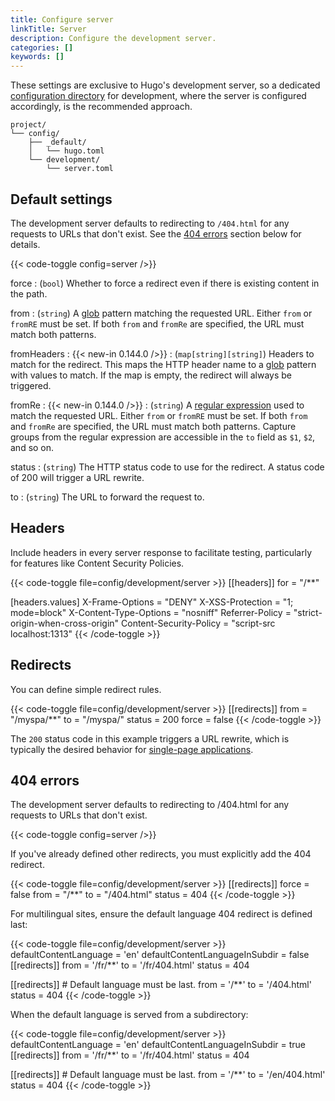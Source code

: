 ```yaml
---
title: Configure server
linkTitle: Server
description: Configure the development server.
categories: []
keywords: []
---
```


These settings are exclusive to Hugo's development server, so a dedicated [configuration directory] for development, where the server is configured accordingly, is the recommended approach.

[configuration directory]: /configuration/introduction/#configuration-directory

```text
project/
└── config/
    ├── _default/
    │   └── hugo.toml
    └── development/
        └── server.toml
```

## Default settings

The development server defaults to redirecting to `/404.html` for any requests to URLs that don't exist. See the [404 errors](#404-errors) section below for details.

{{< code-toggle config=server />}}

force
: (`bool`) Whether to force a redirect even if there is existing content in the path.

from
: (`string`) A [glob](g) pattern matching the requested URL. Either `from` or `fromRE` must be set. If both `from` and `fromRe` are specified, the URL must match both patterns.

fromHeaders
: {{< new-in 0.144.0 />}}
: (`map[string][string]`) Headers to match for the redirect. This maps the HTTP header name to a [glob](g) pattern with values to match. If the map is empty, the redirect will always be triggered.

fromRe
: {{< new-in 0.144.0 />}}
: (`string`) A [regular expression](g) used to match the requested URL. Either `from` or `fromRE` must be set. If both `from` and `fromRe` are specified, the URL must match both patterns. Capture groups from the regular expression are accessible in the `to` field as `$1`, `$2`, and so on.

status
: (`string`) The HTTP status code to use for the redirect. A status code of 200 will trigger a URL rewrite.

to
: (`string`) The URL to forward the request to.

## Headers

Include headers in every server response to facilitate testing, particularly for features like Content Security Policies.

[Content Security Policies]: https://developer.mozilla.org/en-US/docs/Web/HTTP/CSP

{{< code-toggle file=config/development/server >}}
[[headers]]
for = "/**"

[headers.values]
X-Frame-Options = "DENY"
X-XSS-Protection = "1; mode=block"
X-Content-Type-Options = "nosniff"
Referrer-Policy = "strict-origin-when-cross-origin"
Content-Security-Policy = "script-src localhost:1313"
{{< /code-toggle >}}

## Redirects

You can define simple redirect rules.

{{< code-toggle file=config/development/server >}}
[[redirects]]
from = "/myspa/**"
to = "/myspa/"
status = 200
force = false
{{< /code-toggle >}}

The `200` status code in this example triggers a URL rewrite, which is typically the desired behavior for [single-page applications].

[single-page applications]: https://en.wikipedia.org/wiki/Single-page_application

## 404 errors

The development server defaults to redirecting to /404.html for any requests to URLs that don't exist.

{{< code-toggle config=server />}}

If you've already defined other redirects, you must explicitly add the 404 redirect.

{{< code-toggle file=config/development/server >}}
[[redirects]]
force = false
from   = "/**"
to     = "/404.html"
status = 404
{{< /code-toggle >}}

For multilingual sites, ensure the default language 404 redirect is defined last:

{{< code-toggle file=config/development/server >}}
defaultContentLanguage = 'en'
defaultContentLanguageInSubdir = false
[[redirects]]
from = '/fr/**'
to = '/fr/404.html'
status = 404

[[redirects]] # Default language must be last.
from = '/**'
to = '/404.html'
status = 404
{{< /code-toggle >}}

When the default language is served from a subdirectory:

{{< code-toggle file=config/development/server >}}
defaultContentLanguage = 'en'
defaultContentLanguageInSubdir = true
[[redirects]]
from = '/fr/**'
to = '/fr/404.html'
status = 404

[[redirects]] # Default language must be last.
from = '/**'
to = '/en/404.html'
status = 404
{{< /code-toggle >}}
